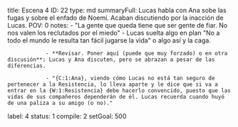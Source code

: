 title:          Escena 4
ID:             22
type:           md
summaryFull:    Lucas habla con Ana sobe las fugas y sobre el enfado de Noemí. Acaban discutiendo por la inacción de Lucas.
POV:            0
notes:          - "La gente que queda tiene que ser gente de fiar. No nos valen los reclutados por el miedo"
                - Lucas suelta algo en plan "No a todo el mundo le resulta tan fácil jugarse la vida" o algo así y la caga.
                
                - **Revisar. Poner aquí (puede que muy forzado) o en otra discusión**: Lucas y Ana discuten, pero se abrazan a pesar de las diferencias.
                
                - "{C:1:Ana}, viendo cómo Lucas no está tan seguro de pertenecer a la Resistencia, lo lleva aparte y le dice que si va a entrar en la {W:1:Resistencia} debe hacerlo convencido, puesto que las vidas de sus compañeros dependerán de él. Lucas recuerda cuando huyó de una paliza a su amigo (o no)."
label:          4
status:         1
compile:        2
setGoal:        500


